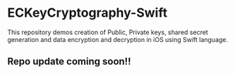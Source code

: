 # ECKeyCryptography-Swift
This repository demos creation of Public, Private keys, shared secret generation and data encryption and decryption in iOS using Swift language.

## Repo update coming soon!!
